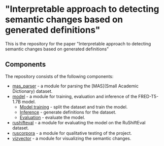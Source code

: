 <h1>"Interpretable approach to detecting semantic changes based on generated definitions"</h1>

This is the repository for the paper "Interpretable approach to detecting semantic changes based on generated definitions"

## Components

The repository consists of the following components:

* [mas_parser](mas_parser/README.md) - a module for parsing the [MAS](Small Academic Dictionary) dataset.
* [model](model/README.md) - a module for training, evaluation and inference of the FRED-T5-1.7B model.
  * [Model training](model/docs/Model%20training.md) - split the dataset and train the model.
  * [Inference](model/docs/Inference.md) - generate definitions for the dataset.
  * [Evaluation](model/docs/Evaluation.md) - evaluate the model.
* [rushifteval](rushifteval/README.md) - a module for evaluating the model on the RuShiftEval dataset.
* [ruscorpora](ruscorpora/README.md) - a module for qualitative testing of the project.
* [vizvector](vizvector/README.md) - a module for visualizing the semantic changes.
